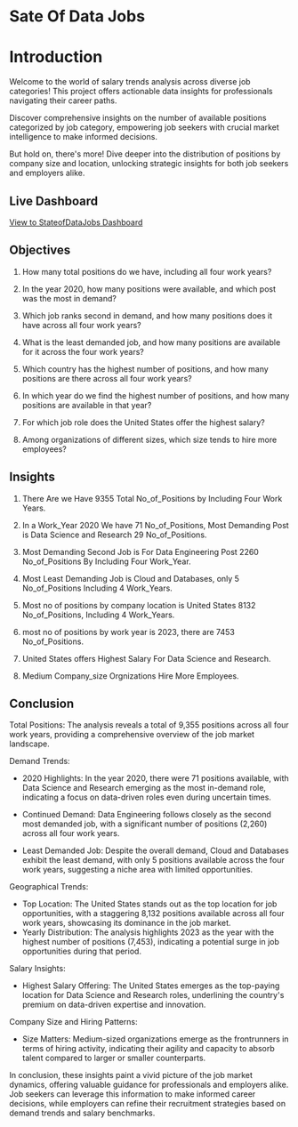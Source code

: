 
# Sate Of Data Jobs

# Introduction

Welcome to the world of salary trends analysis across diverse job categories! This project offers actionable data insights for professionals navigating their career paths.

Discover comprehensive insights on the number of available positions categorized by job category, empowering job seekers with crucial market intelligence to make informed decisions.

But hold on, there's more! Dive deeper into the distribution of positions by company size and location, unlocking strategic insights for both job seekers and employers alike.

## Live Dashboard

[View to StateofDataJobs Dashboard](https://app.powerbi.com/view?r=eyJrIjoiY2UzOTU0OTgtMzI3NC00MDE5LThjMTktOTRkYmYzZWY0Y2NkIiwidCI6ImRmODY3OWNkLWE4MGUtNDVkOC05OWFjLWM4M2VkN2ZmOTVhMCJ9)


## Objectives

1. How many total positions do we have, including all four work years?

2. In the year 2020, how many positions were available, and which post was the most in demand?

3. Which job ranks second in demand, and how many positions does it have across all four work years?

4. What is the least demanded job, and how many positions are available for it across the four work years?

5. Which country has the highest number of positions, and how many positions are there across all four work years?

6. In which year do we find the highest number of positions, and how many positions are available in that year?

7. For which job role does the United States offer the highest salary?

8. Among organizations of different sizes, which size tends to hire more employees?

## Insights

1. There Are we Have 9355 Total No_of_Positions by Including Four Work Years.

2. In a Work_Year 2020 We have 71 No_of_Positions, Most Demanding Post is
Data Science and Research 29 No_of_Positions.

3. Most Demanding Second Job is For Data Engineering Post 2260 No_of_Positions
By Including Four Work_Year.

4. Most Least Demanding Job is Cloud and Databases, only 5 No_of_Positions Including 4 Work_Years.

5. Most no of positions by company location is United States 8132 No_of_Positions, Including 4 Work_Years.

6. most no of positions by work year is 2023, there are 7453 No_of_Positions.

7. United States offers Highest Salary For Data Science and Research.

8. Medium Company_size Orgnizations Hire More Employees.


## Conclusion

Total Positions: The analysis reveals a total of 9,355 positions across all four work years, providing a comprehensive overview of the job market landscape.

Demand Trends:

- 2020 Highlights: In the year 2020, there were 71 positions available, with Data Science and Research emerging as the most in-demand role, indicating a focus on data-driven roles even during uncertain times.
- Continued Demand: Data Engineering follows closely as the second most demanded job, with a significant number of positions (2,260) across all four work years.

- Least Demanded Job: Despite the overall demand, Cloud and Databases exhibit the least demand, with only 5 positions available across the four work years, suggesting a niche area with limited opportunities.

Geographical Trends:

- Top Location: The United States stands out as the top location for job opportunities, with a staggering 8,132 positions available across all four work years, showcasing its dominance in the job market.
- Yearly Distribution: The analysis highlights 2023 as the year with the highest number of positions (7,453), indicating a potential surge in job opportunities during that period.

Salary Insights:

- Highest Salary Offering: The United States emerges as the top-paying location for Data Science and Research roles, underlining the country's premium on data-driven expertise and innovation.

Company Size and Hiring Patterns:

- Size Matters: Medium-sized organizations emerge as the frontrunners in terms of hiring activity, indicating their agility and capacity to absorb talent compared to larger or smaller counterparts.

In conclusion, these insights paint a vivid picture of the job market dynamics, offering valuable guidance for professionals and employers alike. Job seekers can leverage this information to make informed career decisions, while employers can refine their recruitment strategies based on demand trends and salary benchmarks.
